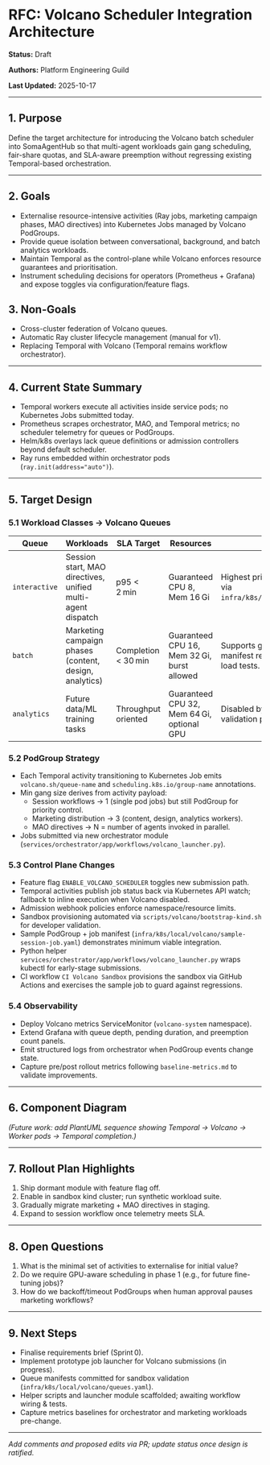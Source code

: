 # RFC: Volcano Scheduler Integration Architecture

**Status:** Draft

**Authors:** Platform Engineering Guild

**Last Updated:** 2025-10-17

---

## 1. Purpose

Define the target architecture for introducing the Volcano batch scheduler into SomaAgentHub so that multi-agent workloads gain gang scheduling, fair-share quotas, and SLA-aware preemption without regressing existing Temporal-based orchestration.

---

## 2. Goals

- Externalise resource-intensive activities (Ray jobs, marketing campaign phases, MAO directives) into Kubernetes Jobs managed by Volcano PodGroups.
- Provide queue isolation between conversational, background, and batch analytics workloads.
- Maintain Temporal as the control-plane while Volcano enforces resource guarantees and prioritisation.
- Instrument scheduling decisions for operators (Prometheus + Grafana) and expose toggles via configuration/feature flags.

## 3. Non-Goals

- Cross-cluster federation of Volcano queues.
- Automatic Ray cluster lifecycle management (manual for v1).
- Replacing Temporal with Volcano (Temporal remains workflow orchestrator).

---

## 4. Current State Summary

- Temporal workers execute all activities inside service pods; no Kubernetes Jobs submitted today.
- Prometheus scrapes orchestrator, MAO, and Temporal metrics; no scheduler telemetry for queues or PodGroups.
- Helm/k8s overlays lack queue definitions or admission controllers beyond default scheduler.
- Ray runs embedded within orchestrator pods (`ray.init(address="auto")`).

---

## 5. Target Design

### 5.1 Workload Classes → Volcano Queues

| Queue | Workloads | SLA Target | Resources | Notes |
|-------|-----------|------------|-----------|-------|
| `interactive` | Session start, MAO directives, unified multi-agent dispatch | p95 < 2 min | Guaranteed CPU 8, Mem 16 Gi | Highest priority; seeded in sandbox via `infra/k8s/local/volcano/queues.yaml`. |
| `batch` | Marketing campaign phases (content, design, analytics) | Completion < 30 min | Guaranteed CPU 16, Mem 32 Gi, burst allowed | Supports gang scheduling; same manifest reserves extra headroom for load tests. |
| `analytics` | Future data/ML training tasks | Throughput oriented | Guaranteed CPU 32, Mem 64 Gi, optional GPU | Disabled by default; defined now for validation pipelines. |

### 5.2 PodGroup Strategy

- Each Temporal activity transitioning to Kubernetes Job emits `volcano.sh/queue-name` and `scheduling.k8s.io/group-name` annotations.
- Min gang size derives from activity payload:
  - Session workflows → 1 (single pod jobs) but still PodGroup for priority control.
  - Marketing distribution → 3 (content, design, analytics workers).
  - MAO directives → N = number of agents invoked in parallel.
- Jobs submitted via new orchestrator module (`services/orchestrator/app/workflows/volcano_launcher.py`).

### 5.3 Control Plane Changes

- Feature flag `ENABLE_VOLCANO_SCHEDULER` toggles new submission path.
- Temporal activities publish job status back via Kubernetes API watch; fallback to inline execution when Volcano disabled.
- Admission webhook policies enforce namespace/resource limits.
- Sandbox provisioning automated via `scripts/volcano/bootstrap-kind.sh` for developer validation.
- Sample PodGroup + job manifest (`infra/k8s/local/volcano/sample-session-job.yaml`) demonstrates minimum viable integration.
- Python helper `services/orchestrator/app/workflows/volcano_launcher.py` wraps kubectl for early-stage submissions.
- CI workflow `CI Volcano Sandbox` provisions the sandbox via GitHub Actions and exercises the sample job to guard against regressions.

### 5.4 Observability

- Deploy Volcano metrics ServiceMonitor (`volcano-system` namespace).
- Extend Grafana with queue depth, pending duration, and preemption count panels.
- Emit structured logs from orchestrator when PodGroup events change state.
- Capture pre/post rollout metrics following `baseline-metrics.md` to validate improvements.

---

## 6. Component Diagram

*(Future work: add PlantUML sequence showing Temporal → Volcano → Worker pods → Temporal completion.)*

---

## 7. Rollout Plan Highlights

1. Ship dormant module with feature flag off.
2. Enable in sandbox kind cluster; run synthetic workload suite.
3. Gradually migrate marketing + MAO directives in staging.
4. Expand to session workflow once telemetry meets SLA.

---

## 8. Open Questions

1. What is the minimal set of activities to externalise for initial value?
2. Do we require GPU-aware scheduling in phase 1 (e.g., for future fine-tuning jobs)?
3. How do we backoff/timeout PodGroups when human approval pauses marketing workflows?

---

## 9. Next Steps

- Finalise requirements brief (Sprint 0).
- Implement prototype job launcher for Volcano submissions (in progress).
- Queue manifests committed for sandbox validation (`infra/k8s/local/volcano/queues.yaml`).
- Helper scripts and launcher module scaffolded; awaiting workflow wiring & tests.
- Capture metrics baselines for orchestrator and marketing workloads pre-change.

---

*Add comments and proposed edits via PR; update status once design is ratified.*
